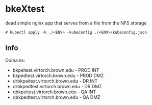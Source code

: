 # bkeXtest

dead simple nginx app that serves from a file from the NFS storage


```
# kubectl apply -k ./<ENV> -kubeconfig ./<ENV>/kubeconfig.json
```


## Info

Domains:
* bkpeitest.virtorch.brown.edu - PROD INT
* bkpedtest.virtorch.brown.edu - PROD DMZ
* drbkpeitest.virtorch.brown.edu - DR INT
* drbkpedtest.virtorch.brown.edu - DR DMZ
* qbkpeitest.virtorch.brown.edu - QA INT
* qbkpedtest.virtorch.brown.edu - QA DMZ
